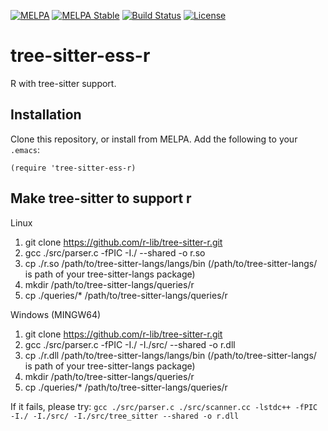 [![MELPA](https://melpa.org/packages/qpdf-badge.svg)](https://melpa.org/#/qpdf)
[![MELPA Stable](https://stable.melpa.org/packages/qpdf-badge.svg)](https://stable.melpa.org/#/qpdf)
[![Build Status](https://github.com/ShuguangSun/qpdf.el/workflows/CI/badge.svg)](https://github.com/ShuguangSun/qpdf.el/actions)
[![License](http://img.shields.io/:license-gpl3-blue.svg)](http://www.gnu.org/licenses/gpl-3.0.html)

# tree-sitter-ess-r

R with tree-sitter support.

## Installation

Clone this repository, or install from MELPA. Add the following to your `.emacs`:

``` elisp
(require 'tree-sitter-ess-r)
```

## Make tree-sitter to support r

Linux

1. git clone https://github.com/r-lib/tree-sitter-r.git
2. gcc ./src/parser.c -fPIC -I./ --shared -o r.so
3. cp ./r.so /path/to/tree-sitter-langs/langs/bin (/path/to/tree-sitter-langs/ is path of your tree-sitter-langs package)
4. mkdir /path/to/tree-sitter-langs/queries/r
5. cp ./queries/* /path/to/tree-sitter-langs/queries/r


Windows (MINGW64)

1. git clone https://github.com/r-lib/tree-sitter-r.git
2. gcc ./src/parser.c -fPIC -I./ -I./src/ --shared -o r.dll
3. cp ./r.dll /path/to/tree-sitter-langs/langs/bin (/path/to/tree-sitter-langs/ is path of your tree-sitter-langs package)
4. mkdir /path/to/tree-sitter-langs/queries/r
5. cp ./queries/* /path/to/tree-sitter-langs/queries/r

If it fails, please try:
`gcc ./src/parser.c ./src/scanner.cc -lstdc++ -fPIC -I./ -I./src/ -I./src/tree_sitter --shared -o r.dll`
